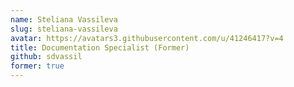 ```yaml
---
name: Steliana Vassileva
slug: steliana-vassileva
avatar: https://avatars3.githubusercontent.com/u/41246417?v=4
title: Documentation Specialist (Former)
github: sdvassil
former: true
---
```

